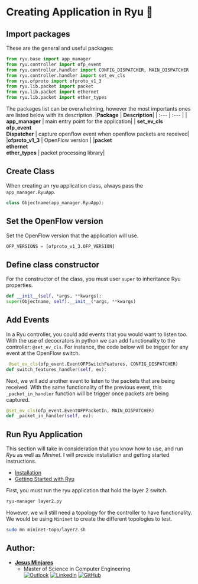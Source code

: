 # Creating Application in Ryu :dragon:

## Import packages
These are the general and useful packages: 
```python
from ryu.base import app_manager
from ryu.controller import ofp_event
from ryu.controller.handler import CONFIG_DISPATCHER, MAIN_DISPATCHER
from ryu.controller.handler import set_ev_cls
from ryu.ofproto import ofproto_v1_3
from ryu.lib.packet import packet
from ryu.lib.packet import ethernet
from ryu.lib.packet import ether_types
```
The packages list can be overwhelming, however the most importants ones are listed below with its description. 
|**Package** | **Description**|
| :---   | :---       |
| **app_manager** | main entry point for the application|
| **set_ev_cls**<br>**ofp_event**<br>**Dispatcher** | capture openflow event when openflow packets are received|
|**ofproto_v1_3** | OpenFlow version |
|**packet**<br>**ethernet**<br>**ether_types** | packet processing library|

## Create Class
When creating an ryu application class, always pass the `app_manager.RyuApp`.
```python
class Objectname(app_manager.RyuApp): 
```

## Set the OpenFlow version
Set the OpenFlow version that the application will use.
```python
OFP_VERSIONS = [ofproto_v1_3.OFP_VERSION]
```
## Define class constructor
For the constructor of the class, you must user `super` to inheritance Ryu properties.
```python
def __init__(self, *args, **kwargs):
super(Objectname, self).__init__(*args, **kwargs)
```

## Add Events 
In a Ryu controller, you could add events that you would want to listen too. With the use of decocrators in python we can add functionality to the controller: `@set_ev_cls`. For instance, the code below will be trigger for any event at the OpenFlow switch. 
```python
 @set_ev_cls(ofp_event.EventOFPSwitchFeatures, CONFIG_DISPATCHER)
def switch_features_handler(self, ev):
```
Next, we will add another event to listen to the packets that are being received. With the same functionality of the previous event, this `_packet_in_handler` function will be trigger once packets are being captured.
```python
@set_ev_cls(ofp_event.EventOFPPacketIn, MAIN_DISPATCHER)
def _packet_in_handler(self, ev):
```

## Run Ryu Application
This section will take in consideration that you know how to use, and run *Ryu* as well as *Mininet*. I will provide installation and getting started instructions.
* [Installation](../ryu_install/README.md)
* [Getting Started with Ryu](GettingStarted.md)

First, you must run the ryu application that hold the layer 2 switch.
```bash
ryu-manager layer2.py
```
However, we will still need a topology for the controller to have functionality. We would be using `Mininet` to create the different topologies to test.  

```bash
sudo mn mininet-topo/layer2.sh
```

## **Author:**
* [**Jesus Minjares**](https://github.com/jminjares4)<br>
  * Master of Science in Computer Engineering<br>
[![Outlook](https://img.shields.io/badge/Microsoft_Outlook-0078D4?style=for-the-badge&logo=microsoft-outlook&logoColor=white&style=flat)](mailto:jminjares4@miners.utep.edu) 
[![LinkedIn](https://img.shields.io/badge/LinkedIn-0077B5?style=for-the-badge&logo=linkedin&logoColor=white&style=flat)](https://www.linkedin.com/in/jesus-minjares-157a21195/) [![GitHub](https://img.shields.io/badge/GitHub-100000?style=for-the-badge&logo=github&logoColor=white&style=flat)](https://github.com/jminjares4)
